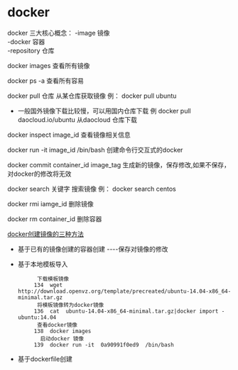 # docker
docker 三大核心概念：
 -image 镜像   
 -docker 容器  
 -repository 仓库

docker images  查看所有镜像

docker ps -a   查看所有容易

docker pull  仓库   从某仓库获取镜像   例： docker pull ubuntu 

  - 一般国外镜像下载比较慢，可以用国内仓库下载  例  docker pull daocloud.io/ubuntu 从daocloud 仓库下载

docker inspect image_id 查看镜像相关信息

docker run -it image_id /bin/bash   创建命令行交互式的docker

docker commit container_id  image_tag  生成新的镜像，保存修改,如果不保存，对docker的修改将无效

docker search 关键字  搜索镜像 例： docker search centos

docker rmi iamge_id 删除镜像

docker   rm container_id 删除容器

[docker创建镜像的三种方法](http://www.cnblogs.com/zhangmingcheng/p/5720792.html)
   - 基于已有的镜像创建的容器创建   ----保存对镜像的修改
   - 基于本地模板导入
      ```
            下载模板镜像
           134  wget http://download.openvz.org/template/precreated/ubuntu-14.04-x86_64-minimal.tar.gz
            将模板镜像转为docker镜像
           136  cat  ubuntu-14.04-x86_64-minimal.tar.gz|docker import - ubuntu:14.04
            查看docker镜像
           138  docker images
             启动docker 镜像
           139  docker run -it  0a90991f0ed9  /bin/bash
       ```

   - 基于dockerfile创建
